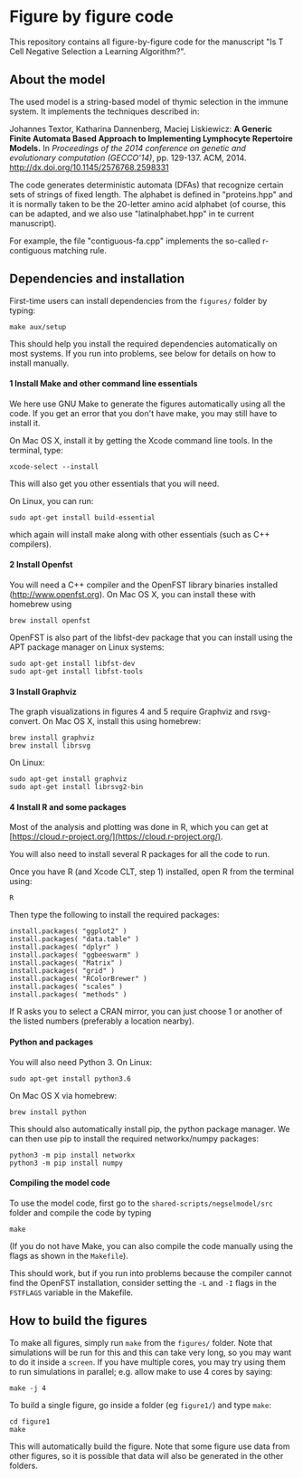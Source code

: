 # Figure by figure code

This repository contains all figure-by-figure code for the manuscript 
"Is T Cell Negative Selection a Learning Algorithm?".


## About the model
The used model is a string-based model of thymic selection in the immune system.
It implements the techniques described in:

Johannes Textor, Katharina Dannenberg, Maciej Liskiewicz:
__A Generic Finite Automata Based Approach to Implementing Lymphocyte Repertoire Models.__
In _Proceedings of the 2014 conference on genetic and evolutionary computation (GECCO'14)_, pp. 129-137. ACM, 2014. http://dx.doi.org/10.1145/2576768.2598331

The code generates deterministic automata (DFAs) that recognize certain sets of strings of fixed length. The alphabet 
is defined in "proteins.hpp" and it is normally taken to be the 20-letter amino acid alphabet (of course, this can be 
adapted, and we also use "latinalphabet.hpp" in te current manuscript).

For example, the file "contiguous-fa.cpp" implements the so-called r-contiguous matching rule. 

## Dependencies and installation

First-time users can install dependencies from the `figures/` folder by typing:

```
make aux/setup
```

This should help you install the required dependencies automatically on most systems.
If you run into problems, see below for details on how to install manually.

#### 1 Install Make and other command line essentials

We here use GNU Make to generate the figures automatically using all the code.
If you get an error that you don't have make, you may still have to install it.

On Mac OS X, install it by getting the Xcode command line tools. In the terminal, type:

```
xcode-select --install
```

This will also get you other essentials that you will need.

On Linux, you can run:

```
sudo apt-get install build-essential
```

which again will install make along with other essentials (such as C++ compilers).


#### 2 Install Openfst

You will need a C++ compiler and the OpenFST library binaries installed (http://www.openfst.org). On Mac OS X, you can 
install these with homebrew using

```
brew install openfst
```

OpenFST is also part of the libfst-dev package that you can install using the APT package
manager on Linux systems:

```
sudo apt-get install libfst-dev
sudo apt-get install libfst-tools
```

#### 3 Install Graphviz

The graph visualizations in figures 4 and 5 require Graphviz and rsvg-convert. 
On Mac OS X, install this using homebrew:

```
brew install graphviz
brew install librsvg
```

On Linux:

```
sudo apt-get install graphviz
sudo apt-get install librsvg2-bin
```


#### 4 Install R and some packages

Most of the analysis and plotting was done in R, which you can get at 
[https://cloud.r-project.org/](https://cloud.r-project.org/).

You will also need to install several R packages for all the code to run. 


Once you have R (and Xcode CLT, step 1) installed, open R from the terminal using:
```
R
```

Then type the following to install the required packages:

```
install.packages( "ggplot2" )
install.packages( "data.table" )
install.packages( "dplyr" )
install.packages( "ggbeeswarm" )
install.packages( "Matrix" )
install.packages( "grid" )
install.packages( "RColorBrewer" )
install.packages( "scales" )
install.packages( "methods" )
```
If R asks you to select a CRAN mirror, you can just choose 1 or another of the listed
numbers (preferably a location nearby).


#### Python and packages

You will also need Python 3. On Linux:

```
sudo apt-get install python3.6
```

On Mac OS X via homebrew:

```
brew install python
```

This should also automatically install pip, the python package manager.
We can then use pip to install the required networkx/numpy packages:

```
python3 -m pip install networkx
python3 -m pip install numpy

```

#### Compiling the model code

To use the model code, first go to the `shared-scripts/negselmodel/src` folder and compile the code by typing

```
make
```

(If you do not have Make, you can also compile the code manually using the flags as shown in the `Makefile`).

This should work, but if you run into problems because the compiler cannot find the
OpenFST installation, consider setting the `-L` and `-I` flags in the `FSTFLAGS` variable
in the Makefile. 



## How to build the figures


To make all figures, simply run `make` from the `figures/` folder. 
Note that simulations will be run for this and
this can take very long, so you may want to do it inside a `screen`.
If you have multiple cores, you may try using them to run simulations in parallel; e.g.
allow make to use 4 cores by saying:

```
make -j 4
```

To build a single figure, go inside a folder (eg `figure1/`) and type `make`:

```
cd figure1
make
```

This will automatically build the figure.  Note that some
figure use data from other figures, so it is possible that data will also be generated
in the other folders.

